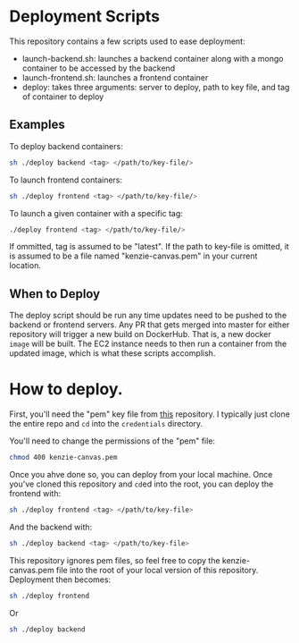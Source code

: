 # Deployment Scripts

This repository contains a few scripts used to ease deployment:
- launch-backend.sh: launches a backend container along with a mongo container to be accessed by the backend
- launch-frontend.sh: launches a frontend container
- deploy: takes three arguments: server to deploy, path to key file, and tag of container to deploy

## Examples
To deploy backend containers:
```bash
sh ./deploy backend <tag> </path/to/key-file/>
```

To launch frontend containers:
```bash
sh ./deploy frontend <tag> </path/to/key-file/>
```

To launch a given container with a specific tag:
```bash
./deploy frontend <tag> </path/to/key-file/>
```

If ommitted, tag is assumed to be "latest". If the path to key-file is omitted,
it is assumed to be a file named "kenzie-canvas.pem" in your current location.

## When to Deploy

The deploy script should be run any time updates need to be pushed to the backend
or frontend servers. Any PR that gets merged into master for either repository
will trigger a new build on DockerHub. That is, a new docker `image` will be
built. The EC2 instance needs to then run a container from the updated image,
which is what these scripts accomplish.

# How to deploy.
First, you'll need the "pem" key file from [this](https://github.com/KenzieAcademy/kenzie-canvas) repository. I typically just clone the entire repo and `cd` into the `credentials` directory. 

You'll need to change the permissions of the "pem" file:
```bash
chmod 400 kenzie-canvas.pem
```

Once you ahve done so, you can deploy from your local machine. Once you've
cloned this repository and `cd`ed into the root, you can deploy the frontend
with:
```bash
sh ./deploy frontend <tag> </path/to/key-file>
```

And the backend with:

```bash
sh ./deploy backend <tag> </path/to/key-file>
```

This repository ignores pem files, so feel free to copy the kenzie-canvas.pem file into the root of your local version of this repository. Deployment then becomes:

```bash
sh ./deploy frontend
```

Or
```bash
sh ./deploy backend
```
